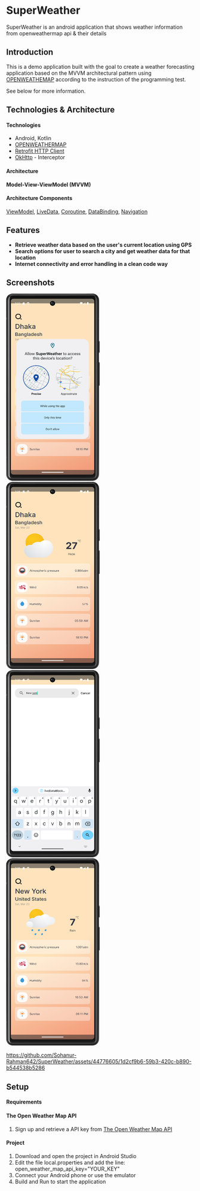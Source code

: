 # SuperWeather
SuperWeather is an android application that shows weather information from openweathermap api &amp; their details 

## Introduction
This is a demo application built with the goal to create a weather forecasting application based on the MVVM architectural pattern using [OPENWEATHEMAP](https://openweathermap.org/)
according to the instruction of the programming test.

See below for more information.

## Technologies & Architecture 

#### Technologies
* Android, Kotlin
* [OPENWEATHERMAP](https://openweathermap.org/)
* [Retrofit HTTP Client](https://square.github.io/retrofit/) 
* [OkHttp](https://square.github.io/okhttp/) - Interceptor

#### Architecture
**Model-View-ViewModel (MVVM)**

#### Architecture Components
[ViewModel](https://developer.android.com/topic/libraries/architecture/viewmodel),
[LiveData](https://developer.android.com/topic/libraries/architecture/livedata),
[Coroutine](https://kotlinlang.org/docs/coroutines-overview.html),
[DataBinding](https://developer.android.com/topic/libraries/data-binding), 
[Navigation](https://developer.android.com/guide/navigation/)


## Features
- **Retrieve weather data based on the user's current location using GPS** 
- **Search options for user to search a city and get weather data for that location**
- **Internet connectivity and error handling in a clean code way**  

## Screenshots

<p align = "left" >
  <img width="250" height="500" src="images/image1.png"> &emsp; 
  <img width="250" height="500"  src="images/image2.png"> &emsp; 
  <img width="250" height="500" src="images/image3.png"> &emsp;
  <img width="250" height="500" src="images/image4.png">
  

https://github.com/Sohanur-Rahman642/SuperWeather/assets/44776605/1d2cf9b6-59b3-420c-b890-b544538b5286


</p>


## Setup

#### Requirements

#### The Open Weather Map API
1. Sign up and retrieve a API key from [The Open Weather Map API](https://openweathermap.org/api) 

#### Project
1. Download and open the project in Android Studio
2. Edit the file local.properties and add the line: open_weather_map_api_key="YOUR_KEY"
3. Connect your Android phone or use the emulator 
4. Build and Run to start the application
